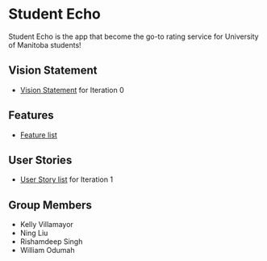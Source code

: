 # Student Echo 
Student Echo is the app that become the go-to rating service for University of Manitoba students!


## Vision Statement

- [Vision Statement](https://code.cs.umanitoba.ca/comp3350-winter2024/KeyValuePairs-a02-8/-/blob/main/Vision_Statement.md?ref_type=heads) for Iteration 0


## Features
- [Feature list](link)

## User Stories
- [User Story list](link) for Iteration 1


## Group Members
- Kelly Villamayor
- Ning Liu
- Rishamdeep Singh
- William Odumah




